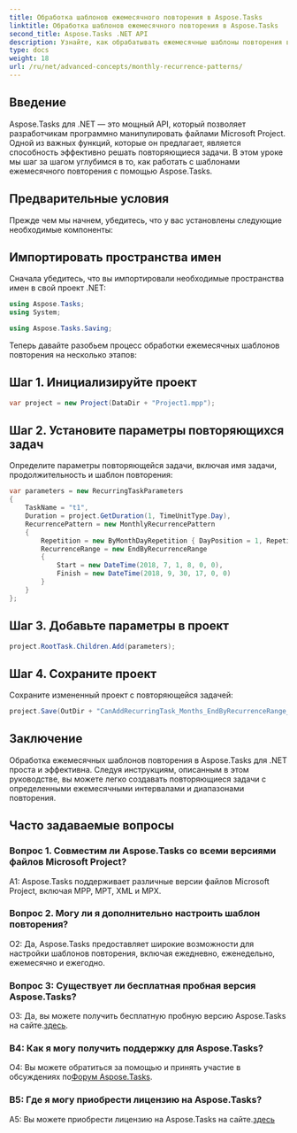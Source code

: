 ```yaml
---
title: Обработка шаблонов ежемесячного повторения в Aspose.Tasks
linktitle: Обработка шаблонов ежемесячного повторения в Aspose.Tasks
second_title: Aspose.Tasks .NET API
description: Узнайте, как обрабатывать ежемесячные шаблоны повторения в Aspose.Tasks для .NET, с помощью этого пошагового руководства.
type: docs
weight: 18
url: /ru/net/advanced-concepts/monthly-recurrence-patterns/
---
```

## Введение

Aspose.Tasks для .NET — это мощный API, который позволяет разработчикам программно манипулировать файлами Microsoft Project. Одной из важных функций, которые он предлагает, является способность эффективно решать повторяющиеся задачи. В этом уроке мы шаг за шагом углубимся в то, как работать с шаблонами ежемесячного повторения с помощью Aspose.Tasks.

## Предварительные условия

Прежде чем мы начнем, убедитесь, что у вас установлены следующие необходимые компоненты:

## Импортировать пространства имен

Сначала убедитесь, что вы импортировали необходимые пространства имен в свой проект .NET:

```csharp
using Aspose.Tasks;
using System;

using Aspose.Tasks.Saving;
```

Теперь давайте разобьем процесс обработки ежемесячных шаблонов повторения на несколько этапов:

## Шаг 1. Инициализируйте проект

```csharp
var project = new Project(DataDir + "Project1.mpp");
```

## Шаг 2. Установите параметры повторяющихся задач

Определите параметры повторяющейся задачи, включая имя задачи, продолжительность и шаблон повторения:

```csharp
var parameters = new RecurringTaskParameters
{
    TaskName = "t1",
    Duration = project.GetDuration(1, TimeUnitType.Day),
    RecurrencePattern = new MonthlyRecurrencePattern
    {
        Repetition = new ByMonthDayRepetition { DayPosition = 1, RepetitionInterval = 2 },
        RecurrenceRange = new EndByRecurrenceRange
        {
            Start = new DateTime(2018, 7, 1, 8, 0, 0),
            Finish = new DateTime(2018, 9, 30, 17, 0, 0)
        }
    }
};
```

## Шаг 3. Добавьте параметры в проект

```csharp
project.RootTask.Children.Add(parameters);
```

## Шаг 4. Сохраните проект

Сохраните измененный проект с повторяющейся задачей:

```csharp
project.Save(OutDir + "CanAddRecurringTask_Months_EndByRecurrenceRange_Test_out.mpp", SaveFileFormat.Mpp);
```

## Заключение

Обработка ежемесячных шаблонов повторения в Aspose.Tasks для .NET проста и эффективна. Следуя инструкциям, описанным в этом руководстве, вы можете легко создавать повторяющиеся задачи с определенными ежемесячными интервалами и диапазонами повторения.

## Часто задаваемые вопросы

### Вопрос 1. Совместим ли Aspose.Tasks со всеми версиями файлов Microsoft Project?

A1: Aspose.Tasks поддерживает различные версии файлов Microsoft Project, включая MPP, MPT, XML и MPX.

### Вопрос 2. Могу ли я дополнительно настроить шаблон повторения?

О2: Да, Aspose.Tasks предоставляет широкие возможности для настройки шаблонов повторения, включая ежедневно, еженедельно, ежемесячно и ежегодно.

### Вопрос 3: Существует ли бесплатная пробная версия Aspose.Tasks?

 О3: Да, вы можете получить бесплатную пробную версию Aspose.Tasks на сайте.[здесь](https://releases.aspose.com/).

### В4: Как я могу получить поддержку для Aspose.Tasks?

 О4: Вы можете обратиться за помощью и принять участие в обсуждениях по[Форум Aspose.Tasks](https://forum.aspose.com/c/tasks/15).

### В5: Где я могу приобрести лицензию на Aspose.Tasks?

 A5: Вы можете приобрести лицензию на Aspose.Tasks на сайте.[здесь](https://purchase.aspose.com/buy)